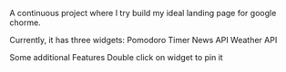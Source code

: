 A continuous project where I try build my ideal landing page for google chorme. 

Currently, it has three widgets:
  Pomodoro Timer
  News API
  Weather API
  
Some additional Features
  Double click on widget to pin it
  
  
 
